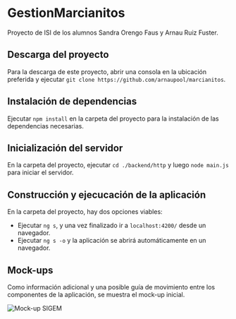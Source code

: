 # GestionMarcianitos

Proyecto de ISI de los alumnos Sandra Orengo Faus y Arnau Ruiz Fuster.

## Descarga del proyecto
Para la descarga de este proyecto, abrir una consola en la ubicación preferida y ejecutar `git clone https://github.com/arnaupool/marcianitos`.

## Instalación de dependencias
Ejecutar `npm install` en la carpeta del proyecto para la instalación de las dependencias necesarias.

## Inicialización del servidor

En la carpeta del proyecto, ejecutar `cd ./backend/http` y luego `node main.js` para iniciar el servidor.

## Construcción y ejecucación de la aplicación

En la carpeta del proyecto, hay dos opciones viables:
* Ejecutar `ng s`, y una vez finalizado ir a `localhost:4200/` desde un navegador.
* Ejecutar `ng s -o` y la aplicación se abrirá automáticamente en un navegador.

## Mock-ups

Como información adicional y una posible guía de movimiento entre los componentes de la aplicación, se muestra el mock-up inicial.

![Mock-up SIGEM](https://i.imgur.com/4ub09l5.png)
